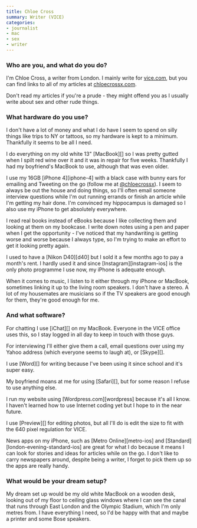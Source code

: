 ```yaml
---
title: Chloe Cross
summary: Writer (VICE)
categories:
- journalist
- mac
- sex
- writer
---
```


### Who are you, and what do you do?

I'm Chloe Cross, a writer from London. I mainly write for [vice.com](http://vice.com/ "A magazine."), but you can find links to all of my articles at [chloecrossx.com](http://chloecrossx.com/ "Chloe's website.").

Don't read my articles if you're a prude - they might offend you as I usually write about sex and other rude things.

### What hardware do you use?

I don't have a lot of money and what I do have I seem to spend on silly things like trips to NY or tattoos, so my hardware is kept to a minimum. Thankfully it seems to be all I need. 

I do everything on my old white 13" [MacBook][] so I was pretty gutted when I spilt red wine over it and it was in repair for five weeks. Thankfully I had my boyfriend's MacBook to use, although that was even older. 

I use my 16GB [iPhone 4][iphone-4] with a black case with bunny ears for emailing and Tweeting on the go (follow me at [@chloecrossx](http://twitter.com/chloecrossx "Chloe's Twitter account.")). I seem to always be out the house and doing things, so I'll often email someone interview questions while I'm out running errands or finish an article while I'm getting my hair done. I'm convinced my hippocampus is damaged so I also use my iPhone to get absolutely everywhere. 

I read real books instead of eBooks because I like collecting them and looking at them on my bookcase. I write down notes using a pen and paper when I get the opportunity - I've noticed that my handwriting is getting worse and worse because I always type, so I'm trying to make an effort to get it looking pretty again. 

I used to have a [Nikon D40][d40] but I sold it a few months ago to pay a month's rent. I hardly used it and since [Instagram][instagram-ios] is the only photo programme I use now, my iPhone is adequate enough. 

When it comes to music, I listen to it either through my iPhone or MacBook, sometimes linking it up to the living room speakers. I don't have a stereo. A lot of my housemates are musicians so if the TV speakers are good enough for them, they're good enough for me. 

### And what software?

For chatting I use [iChat][] on my MacBook. Everyone in the VICE office uses this, so I stay logged in all day to keep in touch with those guys. 

For interviewing I'll either give them a call, email questions over using my Yahoo address (which everyone seems to laugh at), or [Skype][]. 

I use [Word][] for writing because I've been using it since school and it's super easy. 

My boyfriend moans at me for using [Safari][], but for some reason I refuse to use anything else. 

I run my website using [Wordpress.com][wordpress] because it's all I know. I haven't learned how to use Internet coding yet but I hope to in the near future. 

I use [Preview][] for editing photos, but all I'll do is edit the size to fit with the 640 pixel regulation for VICE. 

News apps on my iPhone, such as [Metro Online][metro-ios] and [Standard][london-evening-standard-ios] are great for what I do because it means I can look for stories and ideas for articles while on the go. I don't like to carry newspapers around, despite being a writer, I forget to pick them up so the apps are really handy. 

### What would be your dream setup?

My dream set up would be my old white MacBook on a wooden desk, looking out of my floor to ceiling glass windows where I can see the canal that runs through East London and the Olympic Stadium, which I'm only metres from. I have everything I need, so I'd be happy with that and maybe a printer and some Bose speakers.